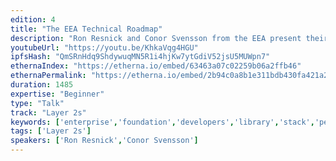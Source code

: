 ```yaml
---
edition: 4
title: "The EEA Technical Roadmap"
description: "Ron Resnick and Conor Svensson from the EEA present their technical Roadmap."
youtubeUrl: "https://youtu.be/KhkaVqg4HGU"
ipfsHash: "QmSRnHdq9ShdywuqMN5R1i4hjKw7ytGdiV52jsU5MUWpn7"
ethernaIndex: "https://etherna.io/embed/63463a07c02259b06a2ffb46"
ethernaPermalink: "https://etherna.io/embed/2b94c0a8b1e311bdb430fa421a2bf265dc6103cb91559a936c2b60260287ffc8"
duration: 1485
expertise: "Beginner"
type: "Talk"
track: "Layer 2s"
keywords: ['enterprise','foundation','developers','library','stack','permissions','json-rpc','impact']
tags: ['Layer 2s']
speakers: ['Ron Resnick','Conor Svensson']
---
```

